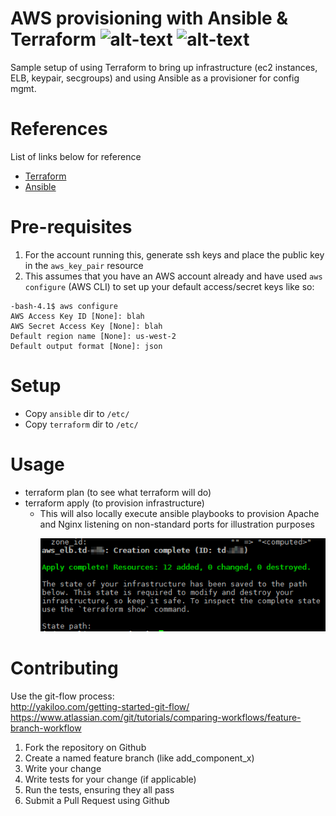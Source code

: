 # AWS provisioning with Ansible & Terraform ![alt-text](https://img.shields.io/badge/ansible-2.3.0.0-blue.svg) ![alt-text](https://img.shields.io/badge/terraform-0.9.5-green.svg)
Sample setup of using Terraform to bring up infrastructure (ec2 instances, ELB, keypair, secgroups) and using Ansible as a provisioner for config mgmt.

# References
List of links below for reference
* [Terraform](https://www.terraform.io/)
* [Ansible](https://www.ansible.com/)

# Pre-requisites
1. For the account running this, generate ssh keys and place the public key in the `aws_key_pair` resource
2. This assumes that you have an AWS account already and have used `aws configure` (AWS CLI) to set up your default access/secret keys like so:
```
-bash-4.1$ aws configure
AWS Access Key ID [None]: blah
AWS Secret Access Key [None]: blah
Default region name [None]: us-west-2
Default output format [None]: json
``` 

# Setup
* Copy `ansible` dir to `/etc/` 
* Copy `terraform` dir to `/etc/`

# Usage
* terraform plan (to see what terraform will do)
* terraform apply (to provision infrastructure)
	* This will also locally execute ansible playbooks to provision Apache and Nginx listening on non-standard ports for illustration purposes<p>
![alt-text](terra_sshot.png?raw=true "screenshot")

# Contributing
Use the git-flow process: <br>
http://yakiloo.com/getting-started-git-flow/ <br>
https://www.atlassian.com/git/tutorials/comparing-workflows/feature-branch-workflow

1. Fork the repository on Github
2. Create a named feature branch (like add_component_x)
3. Write your change
4. Write tests for your change (if applicable)
5. Run the tests, ensuring they all pass
6. Submit a Pull Request using Github

